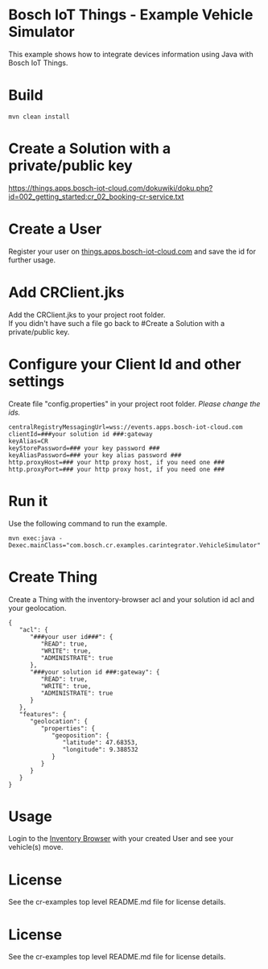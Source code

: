 # Bosch IoT Things - Example Vehicle Simulator

This example shows how to integrate devices information using Java with Bosch IoT Things.

# Build

```
mvn clean install
```

# Create a Solution with a private/public key

<https://things.apps.bosch-iot-cloud.com/dokuwiki/doku.php?id=002_getting_started:cr_02_booking-cr-service.txt>

# Create a User

Register your user on [things.apps.bosch-iot-cloud.com](https://things.apps.bosch-iot-cloud.com) and save the id for further usage.

# Add CRClient.jks

Add the CRClient.jks to your project root folder.  
If you didn't have such a file go back to #Create a Solution with a private/public key.

# Configure your Client Id and other settings

Create file "config.properties" in your project root folder. _Please change the ids._


```
centralRegistryMessagingUrl=wss://events.apps.bosch-iot-cloud.com
clientId=###your solution id ###:gateway
keyAlias=CR
keyStorePassword=### your key password ###
keyAliasPassword=### your key alias password ###
http.proxyHost=### your http proxy host, if you need one ###
http.proxyPort=### your http proxy host, if you need one ###
```


# Run it

Use the following command to run the example.

```
mvn exec:java -Dexec.mainClass="com.bosch.cr.examples.carintegrator.VehicleSimulator"
```

# Create Thing

Create a Thing with the inventory-browser acl and your solution id acl and your geolocation.

```
{
   "acl": {
      "###your user id###": {
         "READ": true,
         "WRITE": true,
         "ADMINISTRATE": true
      },
      "###your solution id ###:gateway": {
         "READ": true,
         "WRITE": true,
         "ADMINISTRATE": true
      }
   },
   "features": {
      "geolocation": {
         "properties": {
            "geoposition": {
               "latitude": 47.68353,
               "longitude": 9.388532
            }
         }
      }
   }
}
```

# Usage

Login to the [Inventory Browser](http://demos.apps.bosch-iot-cloud.com/inventory-browser/) with your created User and see your vehicle(s) move.


# License

See the cr-examples top level README.md file for license details.

# License

See the cr-examples top level README.md file for license details.
